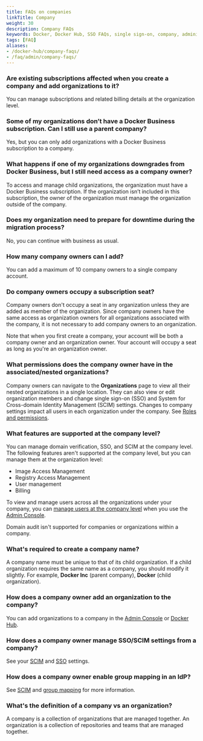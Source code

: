 ```yaml
---
title: FAQs on companies
linkTitle: Company
weight: 30
description: Company FAQs
keywords: Docker, Docker Hub, SSO FAQs, single sign-on, company, administration, company management
tags: [FAQ]
aliases:
- /docker-hub/company-faqs/
- /faq/admin/company-faqs/
---
```


### Are existing subscriptions affected when you create a company and add organizations to it?

You can manage subscriptions and related billing details at the organization level.

### Some of my organizations don’t have a Docker Business subscription. Can I still use a parent company?

Yes, but you can only add organizations with a Docker Business subscription to a company.

### What happens if one of my organizations downgrades from Docker Business, but I still need access as a company owner?

To access and manage child organizations, the organization must have a Docker Business subscription. If the organization isn’t included in this subscription, the owner of the organization must manage the organization outside of the company.

### Does my organization need to prepare for downtime during the migration process?

No, you can continue with business as usual.

### How many company owners can I add?

You can add a maximum of 10 company owners to a single company account.

### Do company owners occupy a subscription seat?

Company owners don't occupy a seat in any organization unless they are added as
member of the organization. Since company owners have the same access as
organization owners for all organizations associated with the company, it is not
necessary to add company owners to an organization.

Note that when you first create a company, your account will be both a company
owner and an organization owner. Your account will occupy a seat as long as
you're an organization owner.

### What permissions does the company owner have in the associated/nested organizations?

Company owners can navigate to the **Organizations** page to view all their nested organizations in a single location. They can also view or edit organization members and change single sign-on (SSO) and System for Cross-domain Identity Management (SCIM) settings. Changes to company settings impact all users in each organization under the company. See [Roles and permissions](../../security/for-admins/roles-and-permissions.md).

### What features are supported at the company level?

You can manage domain verification, SSO, and SCIM at the company level. The following features aren't supported at the company level, but you can manage them at the organization level:

- Image Access Management
- Registry Access Management
- User management
- Billing

To view and manage users across all the organizations under your company, you can [manage users at the company level](../../admin/company/users.md) when you use the [Admin Console](https://admin.docker.com).

Domain audit isn't supported for companies or organizations within a company.

### What's required to create a company name?

A company name must be unique to that of its child organization. If a child organization requires the same name as a company, you should modify it slightly. For example, **Docker Inc** (parent company), **Docker** (child organization).

### How does a company owner add an organization to the company?

You can add organizations to a company in the [Admin Console](../../admin/company/organizations.md#add-organizations-to-a-company.md) or [Docker Hub](../../admin/company/new-company.md#add-organizations-to-a-company.md).

### How does a company owner manage SSO/SCIM settings from a company?

See your [SCIM](scim.md) and [SSO](../../security/for-admins/single-sign-on/configure/_index.md) settings.

### How does a company owner enable group mapping in an IdP?

See [SCIM](scim.md) and [group mapping](../../security/for-admins/provisioning/group-mapping.md) for more information.

### What's the definition of a company vs an organization?

A company is a collection of organizations that are managed together. An organization is a collection of repositories and teams that are managed together.
